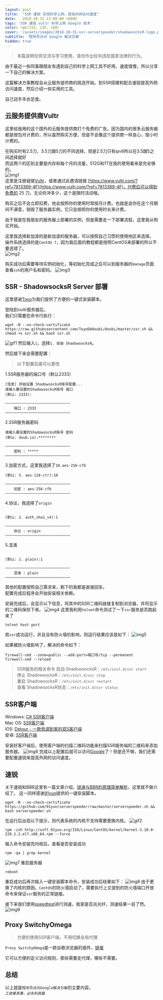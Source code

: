 ```yaml
---
layout: post
title:  "SSR 速锐 实现科学上网，提高外网访问速度"
date:   2018-10-31 23:00:00 +0800
tags: 'SSR 速锐 vultr 科学上网 Google 技术'
color: rgb(215, 135, 160)
cover: '/assets/images/2018-10-31-ssr-serverspeeder/shadowsocksR-logo.png'
subtitle: '程序员访问 Google 解决方案'
hidden: true
---
```

> 本篇说明仅供交流与学习使用，请勿作出任何违反国家法律的行为。

由于最近一些同事跟朋友有遇到自己的科学上网工具不好用，速度很慢，所以分享一下自己的解决方案。

这篇解决方案教程会从云服务提供商的挑选开始，到SSR搭建和配合速锐提高外网访问速度，然后介绍一些实用的工具。

自己动手丰衣足食。

## 云服务提供商Vultr
这里给我用的这个国外的云服务提供商打个免费的广告。因为国内的很多云服务器都是按包月计费的，所以虽然购买方便，但是不会像这个提供商一样良心，按小时计费的。

在购买时有2.5刀、3.5刀跟5刀的不同选择，但是2.5刀只有ipv6所以在3.5跟5之间选择就好  
而这两个的区别主要是内存和每个月的流量，512G和1T在我的使用看来是完全够的。  
![img1](/assets/images/2018-10-31-ssr-serverspeeder/WX20181031-224742@2x.png)  
这里是注册链接[Vultr](https://www.vultr.com/?ref=6896340)，或者通过此邀请链接 [https://www.vultr.com/?ref=7813389-4F](https://www.vultr.com/?ref=7813389-4F)，付费后可以得到免费的 25 刀，无论你冲多少，这个是限时活动哦。

购买之后不会立即扣费，他会按照你的使用时常按月计费。也就是说你在这个月期间不满意，销毁了服务器实例，它只会按照你的使用时长来计费。

由于我是在我朋友的服务器上部署的实例，但是需要走一下部署流程，这里我从购买开始。

这里我选择新加波的是新加波的服务器，可以按照自己习惯的使用地区来选择。  
操作系统选择的是`CentOS 7`，因为我后面的教程都是按照CentOS来部署的所以不要选错了。  
![img2](/assets/images/2018-10-31-ssr-serverspeeder/WX20181031-224302@2x.png)

购买成功后需要等待实例初始化，等初始化完成之后可以到服务器的`manage`页面查看`ssh`的用户名和密码。
![img3](/assets/images/2018-10-31-ssr-serverspeeder/WX20181031-225731@2x.png)  

## SSR - ShadowsocksR Server 部署
这里感谢[Toyo](https://doub.io/author/toyo/)为我们提供了方便的一键式安装脚本。

登陆到vultr服务器后，  
我们只需要在命令行执行：
```shell
wget -N --no-check-certificate https://raw.githubusercontent.com/ToyoDAdoubi/doubi/master/ssr.sh && chmod +x ssr.sh && bash ssr.sh
```
![gif1](/assets/images/2018-10-31-ssr-serverspeeder/gif1.gif)
然后输入`1`，选择`1. 安装 ShadowsocksR`。

然后接下来会需要配置：
> 以下配置后面可以更改  

1.SSR服务器的端口号（默认2333）
```shell
[信息] 开始设置 ShadowsocksR账号配置...
请输入要设置的ShadowsocksR账号 端口
(默认: 2333):

——————————————————————————————
	端口 : 2333
——————————————————————————————
```
2.SSR服务器密码
```shell
请输入要设置的ShadowsocksR账号 密码
(默认: doub.io):********

——————————————————————————————
	密码 : *****
——————————————————————————————
```
3.加密方式，这里我选择了`10.aes-256-cfb`  
```shell
(默认: 5. aes-128-ctr):10

——————————————————————————————
	加密 : aes-256-cfb
——————————————————————————————
```
4.协议，我选择了`origin`
```shell

(默认: 2. auth_sha1_v4):1

——————————————————————————————
	协议 : origin
——————————————————————————————
```
5.混淆
```shell

(默认: 1. plain):1

——————————————————————————————
	混淆 : plain
——————————————————————————————
```
其他的配置按照自己需求来，剩下的我都是直接回车。  
配置完成后程序会开始安装相关依赖。

安装完成后，会显示以下信息，将其中的SSR二维码链接复制到浏览器，并将显示的二维码保存下来。
![img4](/assets/images/2018-10-31-ssr-serverspeeder/WX20181031-232921@2x.png)
这里我利用`telnet`命令测试了一下`ssr`服务是否跑起来了
```shell
telnet host port
```
若`ssr`成功运行，并且没有防火墙的影响，则运行结果应该是如下：
![img5](/assets/images/2018-10-31-ssr-serverspeeder/WX20181031-234040@2x.png)

如果被防火墙影响了，解决的命令如下：
```shell
firewall-cmd --zone=public --add-port=端口号/tcp --permanent
firewall-cmd --reload
```

>SSR服务的相关命令
>启动 ShadowsocksR：`/etc/init.d/ssr start`  
>停止 ShadowsocksR：`/etc/init.d/ssr stop`  
>重启 ShadowsocksR：`/etc/init.d/ssr restart`  
>查看 ShadowsocksR状态：`/etc/init.d/ssr status`    

## SSR客户端

Windows: [C# SSR客户端](https://oss2.mzyyun.com/ssr.zip)  
Mac OS: [SSR客户端](https://oss2.mzyyun.com/SS-X-R.zip)  
IOS: [Detour - 一款低调到家的双S客户端](https://itunes.apple.com/cn/app/detour-%E4%B8%80%E6%AC%BE%E4%BD%8E%E8%B0%83%E5%88%B0%E5%AE%B6%E7%9A%84%E5%8F%8Cs%E5%AE%A2%E6%88%B7%E7%AB%AF/id1260141606?mt=8)  
安卓: [SSR客户端](https://github.com/shadowsocksr-backup/shadowsocksr-android/releases/download/3.4.0.8/shadowsocksr-release.apk)  

安装好客户端后，使用客户端的扫描二维码功能来扫描SSR服务端的二维码来添加服务器。
![img6](/assets/images/2018-10-31-ssr-serverspeeder/WX20181031-235503@2x.png)
完成以上配置后就可以访问[Google](www.google.com)了！但是还不够，我们还需要配置速锐来提高外网的访问速度。

## 速锐
关于速锐和BBR这里有一篇文章介绍，[锐速与BBR的原理简单解析](https://www.zhujiboke.com/2017/08/673.html)，这里就不做介绍了。
这一同样感谢[91yun](https://www.91yun.co/archives/683)提供的一键安装脚本。  
```shell
wget -N --no-check-certificate https://github.com/91yun/serverspeeder/raw/master/serverspeeder.sh && bash serverspeeder.sh
```
在运行后出现以下提示，则代表系统的内核不支持需要更换内核。
![gif2](/assets/images/2018-10-31-ssr-serverspeeder/gif2.gif)

```shell
rpm -ivh http://soft.91yun.org/ISO/Linux/CentOS/kernel/kernel-3.10.0-229.1.2.el7.x86_64.rpm --force
```
输入命令安装完内核后，查看是否安装成功
```shell
rpm -qa | grep kernel
```
![img7](/assets/images/2018-10-31-ssr-serverspeeder/WX20181101-001310@2x.png)
重启服务器
```shell
reboot
```
重启成功后再次输入一键安装脚本命令，安装成功后结果如下：
![img8](/assets/images/2018-10-31-ssr-serverspeeder/WX20181101-001637@2x.png)
由于更换了内核的原因，`CentOS`的防火墙启动了，需要执行上文提到的防火墙端口开放命令来保证`ssr`服务的正常链接。

接下来我们使用[speedtest](http://www.speedtest.net/zh-Hans)进行测速，我家是百兆光纤，测速结果一目了然。
![img9](/assets/images/2018-10-31-ssr-serverspeeder/WX20181101-002619@2x.png)

## Proxy SwitchyOmega
>  方便的使用SSR客户端，不用切换全局代理  

`Proxy SwitchyOmega`是一款谷歌浏览器的插件，[链接](https://chrome.google.com/webstore/detail/proxy-switchyomega/padekgcemlokbadohgkifijomclgjgif)

它可以方便的定义访问规则，那些需要走代理，哪些不需要。

## 总结
以上就是`程序员访问Google解决方案`的主要内容。   
*`工欲善其事，必先利其器`*

